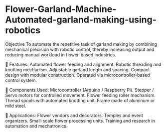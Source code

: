 # Flower-Garland-Machine-Automated-garland-making-using-robotics
Objective
To automate the repetitive task of garland making by combining mechanical precision with robotic control, thereby increasing output and reducing manual workload in flower-based industries.

🔧 Features:
Automated flower feeding and alignment.
Robotic threading and knotting mechanism.
Adjustable garland length and spacing.
Compact design with modular construction.
Operated via microcontroller-based control system.

🧠 Components Used:
Microcontroller (Arduino / Raspberry Pi).
Stepper / Servo motors for controlled movement.
Flower feeding roller mechanism.
Thread spools with automated knotting unit.
Frame made of aluminum or mild steel.

📌 Applications:
Flower vendors and decorators.
Temples and event organizers.
Small-scale flower processing units.
Training and research in automation and mechatronics.

